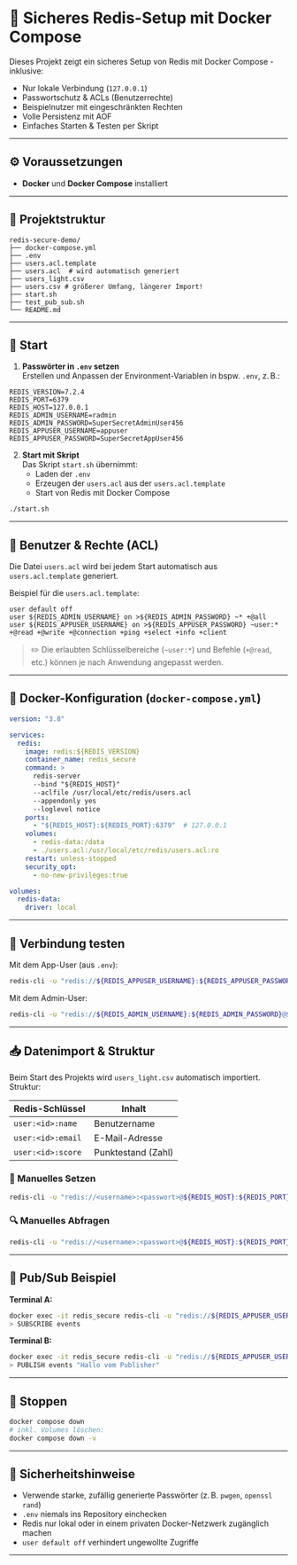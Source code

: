 # 🔐 Sicheres Redis-Setup mit Docker Compose

Dieses Projekt zeigt ein sicheres Setup von Redis mit Docker Compose - inklusive:

* Nur lokale Verbindung (`127.0.0.1`)
* Passwortschutz & ACLs (Benutzerrechte)
* Beispielnutzer mit eingeschränkten Rechten
* Volle Persistenz mit AOF
* Einfaches Starten & Testen per Skript

---

## ⚙️ Voraussetzungen

* **Docker** und **Docker Compose** installiert

---

## 📁 Projektstruktur

```
redis-secure-demo/
├── docker-compose.yml
├── .env
├── users.acl.template
├── users.acl  # wird automatisch generiert
├── users_light.csv
├── users.csv # größerer Umfang, längerer Import!
├── start.sh
├── test_pub_sub.sh
└── README.md
```

---

## 🚀 Start

1. **Passwörter in `.env` setzen**  
  Erstellen und Anpassen der Environment-Variablen in bspw. `.env`, z. B.:

```env
REDIS_VERSION=7.2.4
REDIS_PORT=6379
REDIS_HOST=127.0.0.1
REDIS_ADMIN_USERNAME=radmin
REDIS_ADMIN_PASSWORD=SuperSecretAdminUser456
REDIS_APPUSER_USERNAME=appuser
REDIS_APPUSER_PASSWORD=SuperSecretAppUser456
```

2. **Start mit Skript**  
   Das Skript `start.sh` übernimmt:
   - Laden der `.env`
   - Erzeugen der `users.acl` aus der `users.acl.template`
   - Start von Redis mit Docker Compose

```bash
./start.sh
```

---

## 🔐 Benutzer & Rechte (ACL)

Die Datei `users.acl` wird bei jedem Start automatisch aus `users.acl.template` generiert.

Beispiel für die `users.acl.template`:

```acl
user default off
user ${REDIS_ADMIN_USERNAME} on >${REDIS_ADMIN_PASSWORD} ~* +@all
user ${REDIS_APPUSER_USERNAME} on >${REDIS_APPUSER_PASSWORD} ~user:* +@read +@write +@connection +ping +select +info +client
```

> ✏️ Die erlaubten Schlüsselbereiche (`~user:*`) und Befehle (`+@read`, etc.) können je nach Anwendung angepasst werden.

---

## 🐳 Docker-Konfiguration (`docker-compose.yml`)

```yaml
version: "3.8"

services:
  redis:
    image: redis:${REDIS_VERSION}
    container_name: redis_secure
    command: >
      redis-server 
      --bind "${REDIS_HOST}"
      --aclfile /usr/local/etc/redis/users.acl 
      --appendonly yes
      --loglevel notice
    ports:
      - "${REDIS_HOST}:${REDIS_PORT}:6379"  # 127.0.0.1
    volumes:
      - redis-data:/data
      - ./users.acl:/usr/local/etc/redis/users.acl:ro
    restart: unless-stopped
    security_opt:
      - no-new-privileges:true

volumes:
  redis-data:
    driver: local
```

---

## 🔑 Verbindung testen

Mit dem App-User (aus `.env`):

```bash
redis-cli -u "redis://${REDIS_APPUSER_USERNAME}:${REDIS_APPUSER_PASSWORD}@${REDIS_HOST}:${REDIS_PORT}"
```

Mit dem Admin-User:

```bash
redis-cli -u "redis://${REDIS_ADMIN_USERNAME}:${REDIS_ADMIN_PASSWORD}@${REDIS_HOST}:${REDIS_PORT}"
```

---

## 📥 Datenimport & Struktur

Beim Start des Projekts wird `users_light.csv` automatisch importiert. Struktur:

| Redis-Schlüssel       | Inhalt                  |
|------------------------|-------------------------|
| `user:<id>:name`       | Benutzername            |
| `user:<id>:email`      | E-Mail-Adresse          |
| `user:<id>:score`      | Punktestand (Zahl)      |

### 🔄 Manuelles Setzen

```bash
redis-cli -u "redis://<username>:<passwort>@${REDIS_HOST}:${REDIS_PORT}" SET user:42:name "Alice Beispiel"
```

### 🔍 Manuelles Abfragen

```bash
redis-cli -u "redis://<username>:<passwort>@${REDIS_HOST}:${REDIS_PORT}" GET user:42:name
```

---

## 🔁 Pub/Sub Beispiel

**Terminal A:**

```bash
docker exec -it redis_secure redis-cli -u "redis://${REDIS_APPUSER_USERNAME}:${REDIS_APPUSER_PASSWORD}@localhost:${REDIS_PORT}"
> SUBSCRIBE events
```

**Terminal B:**

```bash
docker exec -it redis_secure redis-cli -u "redis://${REDIS_APPUSER_USERNAME}:${REDIS_APPUSER_PASSWORD}@localhost:${REDIS_PORT}"
> PUBLISH events "Hallo vom Publisher"
```

---

## 🛑 Stoppen

```bash
docker compose down
# inkl. Volumes löschen:
docker compose down -v
```

---

## 🔐 Sicherheitshinweise

- Verwende starke, zufällig generierte Passwörter (z. B. `pwgen`, `openssl rand`)
- `.env` niemals ins Repository einchecken
- Redis nur lokal oder in einem privaten Docker-Netzwerk zugänglich machen
- `user default off` verhindert ungewollte Zugriffe

---
